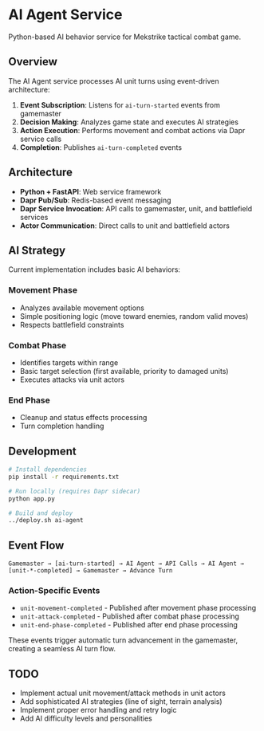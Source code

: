 # AI Agent Service

Python-based AI behavior service for Mekstrike tactical combat game.

## Overview

The AI Agent service processes AI unit turns using event-driven architecture:

1. **Event Subscription**: Listens for `ai-turn-started` events from gamemaster
2. **Decision Making**: Analyzes game state and executes AI strategies
3. **Action Execution**: Performs movement and combat actions via Dapr service calls
4. **Completion**: Publishes `ai-turn-completed` events

## Architecture

- **Python + FastAPI**: Web service framework
- **Dapr Pub/Sub**: Redis-based event messaging
- **Dapr Service Invocation**: API calls to gamemaster, unit, and battlefield services
- **Actor Communication**: Direct calls to unit and battlefield actors

## AI Strategy

Current implementation includes basic AI behaviors:

### Movement Phase
- Analyzes available movement options
- Simple positioning logic (move toward enemies, random valid moves)
- Respects battlefield constraints

### Combat Phase  
- Identifies targets within range
- Basic target selection (first available, priority to damaged units)
- Executes attacks via unit actors

### End Phase
- Cleanup and status effects processing
- Turn completion handling

## Development

```bash
# Install dependencies
pip install -r requirements.txt

# Run locally (requires Dapr sidecar)
python app.py

# Build and deploy
../deploy.sh ai-agent
```

## Event Flow

```
Gamemaster → [ai-turn-started] → AI Agent → API Calls → AI Agent → [unit-*-completed] → Gamemaster → Advance Turn
```

### Action-Specific Events
- `unit-movement-completed` - Published after movement phase processing
- `unit-attack-completed` - Published after combat phase processing  
- `unit-end-phase-completed` - Published after end phase processing

These events trigger automatic turn advancement in the gamemaster, creating a seamless AI turn flow.

## TODO

- Implement actual unit movement/attack methods in unit actors
- Add sophisticated AI strategies (line of sight, terrain analysis)
- Implement proper error handling and retry logic
- Add AI difficulty levels and personalities